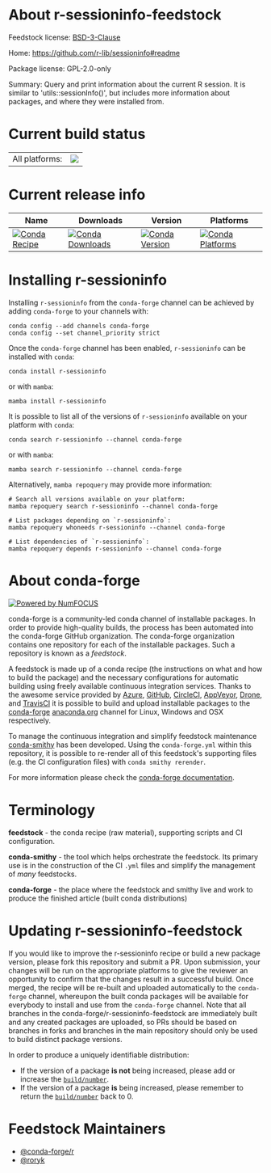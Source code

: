 About r-sessioninfo-feedstock
=============================

Feedstock license: [BSD-3-Clause](https://github.com/conda-forge/r-sessioninfo-feedstock/blob/main/LICENSE.txt)

Home: https://github.com/r-lib/sessioninfo#readme

Package license: GPL-2.0-only

Summary: Query and print information about the current R session. It is similar to 'utils::sessionInfo()', but includes more information about packages, and where they were installed from.

Current build status
====================


<table><tr><td>All platforms:</td>
    <td>
      <a href="https://dev.azure.com/conda-forge/feedstock-builds/_build/latest?definitionId=1600&branchName=main">
        <img src="https://dev.azure.com/conda-forge/feedstock-builds/_apis/build/status/r-sessioninfo-feedstock?branchName=main">
      </a>
    </td>
  </tr>
</table>

Current release info
====================

| Name | Downloads | Version | Platforms |
| --- | --- | --- | --- |
| [![Conda Recipe](https://img.shields.io/badge/recipe-r--sessioninfo-green.svg)](https://anaconda.org/conda-forge/r-sessioninfo) | [![Conda Downloads](https://img.shields.io/conda/dn/conda-forge/r-sessioninfo.svg)](https://anaconda.org/conda-forge/r-sessioninfo) | [![Conda Version](https://img.shields.io/conda/vn/conda-forge/r-sessioninfo.svg)](https://anaconda.org/conda-forge/r-sessioninfo) | [![Conda Platforms](https://img.shields.io/conda/pn/conda-forge/r-sessioninfo.svg)](https://anaconda.org/conda-forge/r-sessioninfo) |

Installing r-sessioninfo
========================

Installing `r-sessioninfo` from the `conda-forge` channel can be achieved by adding `conda-forge` to your channels with:

```
conda config --add channels conda-forge
conda config --set channel_priority strict
```

Once the `conda-forge` channel has been enabled, `r-sessioninfo` can be installed with `conda`:

```
conda install r-sessioninfo
```

or with `mamba`:

```
mamba install r-sessioninfo
```

It is possible to list all of the versions of `r-sessioninfo` available on your platform with `conda`:

```
conda search r-sessioninfo --channel conda-forge
```

or with `mamba`:

```
mamba search r-sessioninfo --channel conda-forge
```

Alternatively, `mamba repoquery` may provide more information:

```
# Search all versions available on your platform:
mamba repoquery search r-sessioninfo --channel conda-forge

# List packages depending on `r-sessioninfo`:
mamba repoquery whoneeds r-sessioninfo --channel conda-forge

# List dependencies of `r-sessioninfo`:
mamba repoquery depends r-sessioninfo --channel conda-forge
```


About conda-forge
=================

[![Powered by
NumFOCUS](https://img.shields.io/badge/powered%20by-NumFOCUS-orange.svg?style=flat&colorA=E1523D&colorB=007D8A)](https://numfocus.org)

conda-forge is a community-led conda channel of installable packages.
In order to provide high-quality builds, the process has been automated into the
conda-forge GitHub organization. The conda-forge organization contains one repository
for each of the installable packages. Such a repository is known as a *feedstock*.

A feedstock is made up of a conda recipe (the instructions on what and how to build
the package) and the necessary configurations for automatic building using freely
available continuous integration services. Thanks to the awesome service provided by
[Azure](https://azure.microsoft.com/en-us/services/devops/), [GitHub](https://github.com/),
[CircleCI](https://circleci.com/), [AppVeyor](https://www.appveyor.com/),
[Drone](https://cloud.drone.io/welcome), and [TravisCI](https://travis-ci.com/)
it is possible to build and upload installable packages to the
[conda-forge](https://anaconda.org/conda-forge) [anaconda.org](https://anaconda.org/)
channel for Linux, Windows and OSX respectively.

To manage the continuous integration and simplify feedstock maintenance
[conda-smithy](https://github.com/conda-forge/conda-smithy) has been developed.
Using the ``conda-forge.yml`` within this repository, it is possible to re-render all of
this feedstock's supporting files (e.g. the CI configuration files) with ``conda smithy rerender``.

For more information please check the [conda-forge documentation](https://conda-forge.org/docs/).

Terminology
===========

**feedstock** - the conda recipe (raw material), supporting scripts and CI configuration.

**conda-smithy** - the tool which helps orchestrate the feedstock.
                   Its primary use is in the construction of the CI ``.yml`` files
                   and simplify the management of *many* feedstocks.

**conda-forge** - the place where the feedstock and smithy live and work to
                  produce the finished article (built conda distributions)


Updating r-sessioninfo-feedstock
================================

If you would like to improve the r-sessioninfo recipe or build a new
package version, please fork this repository and submit a PR. Upon submission,
your changes will be run on the appropriate platforms to give the reviewer an
opportunity to confirm that the changes result in a successful build. Once
merged, the recipe will be re-built and uploaded automatically to the
`conda-forge` channel, whereupon the built conda packages will be available for
everybody to install and use from the `conda-forge` channel.
Note that all branches in the conda-forge/r-sessioninfo-feedstock are
immediately built and any created packages are uploaded, so PRs should be based
on branches in forks and branches in the main repository should only be used to
build distinct package versions.

In order to produce a uniquely identifiable distribution:
 * If the version of a package **is not** being increased, please add or increase
   the [``build/number``](https://docs.conda.io/projects/conda-build/en/latest/resources/define-metadata.html#build-number-and-string).
 * If the version of a package **is** being increased, please remember to return
   the [``build/number``](https://docs.conda.io/projects/conda-build/en/latest/resources/define-metadata.html#build-number-and-string)
   back to 0.

Feedstock Maintainers
=====================

* [@conda-forge/r](https://github.com/orgs/conda-forge/teams/r/)
* [@roryk](https://github.com/roryk/)

